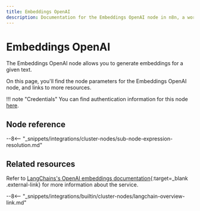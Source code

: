 ```yaml
---
title: Embeddings OpenAI
description: Documentation for the Embeddings OpenAI node in n8n, a workflow automation platform. Includes details of operations and configuration, and links to examples and credentials information.
---
```


# Embeddings OpenAI

The Embeddings OpenAI node allows you to generate embeddings for a given text.

On this page, you'll find the node parameters for the Embeddings OpenAI node, and links to more resources.

!!! note "Credentials"
    You can find authentication information for this node [here](/integrations/builtin/credentials/openai/).

<!--
!!! note "Examples and templates"
	For usage examples and templates to help you get started, refer to n8n's [LangChain integrations](https://n8n.io/integrations/langchain/){:target=_blank .external-link} page.
-->

## Node reference

--8<-- "_snippets/integrations/cluster-nodes/sub-node-expression-resolution.md"
	
## Related resources

<!--
View [example workflows and related content](https://n8n.io/integrations/langchain/){:target=_blank .external-link} on n8n's website.
-->

Refer to [LangChains's OpenAI embeddings documentation](https://js.langchain.com/docs/modules/data_connection/text_embedding/integrations/openai){:target=_blank .external-link} for more information about the service.

--8<-- "_snippets/integrations/builtin/cluster-nodes/langchain-overview-link.md"
